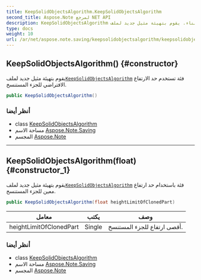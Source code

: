 ```yaml
---
title: KeepSolidObjectsAlgorithm.KeepSolidObjectsAlgorithm
second_title: Aspose.Note لمرجع NET API
description: KeepSolidObjectsAlgorithm البناء. يقوم بتهيئة مثيل جديد لملفKeepSolidObjectsAlgorithm فئة تستخدم حد الارتفاع الافتراضي للجزء المستنسخ.
type: docs
weight: 10
url: /ar/net/aspose.note.saving/keepsolidobjectsalgorithm/keepsolidobjectsalgorithm/
---
```

## KeepSolidObjectsAlgorithm() {#constructor}

يقوم بتهيئة مثيل جديد لملف[`KeepSolidObjectsAlgorithm`](../) فئة تستخدم حد الارتفاع الافتراضي للجزء المستنسخ.

```csharp
public KeepSolidObjectsAlgorithm()
```

### أنظر أيضا

* class [KeepSolidObjectsAlgorithm](../)
* مساحة الاسم [Aspose.Note.Saving](../../keepsolidobjectsalgorithm/)
* المجسم [Aspose.Note](../../../)

---

## KeepSolidObjectsAlgorithm(float) {#constructor_1}

يقوم بتهيئة مثيل جديد لملف[`KeepSolidObjectsAlgorithm`](../) فئة باستخدام حد ارتفاع معين للجزء المستنسخ.

```csharp
public KeepSolidObjectsAlgorithm(float heightLimitOfClonedPart)
```

| معامل | يكتب | وصف |
| --- | --- | --- |
| heightLimitOfClonedPart | Single | أقصى ارتفاع للجزء المستنسخ. |

### أنظر أيضا

* class [KeepSolidObjectsAlgorithm](../)
* مساحة الاسم [Aspose.Note.Saving](../../keepsolidobjectsalgorithm/)
* المجسم [Aspose.Note](../../../)



